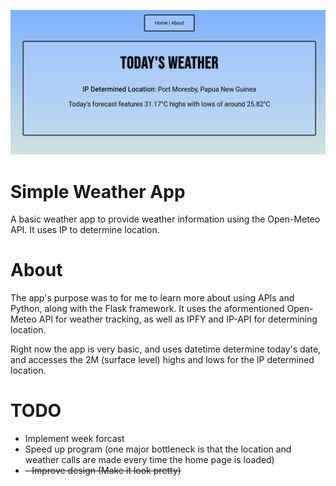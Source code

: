 ![Weather App V3.0](img/v3.0.png)

# Simple Weather App
A basic weather app to provide weather information using the Open-Meteo API. It uses IP to determine location.

# About
The app's purpose was to for me to learn more about using APIs and Python, along with the Flask framework. It uses the aformentioned Open-Meteo API for weather tracking, as well as IPFY and IP-API for determining location. 

Right now the app is very basic, and uses datetime determine today's date, and accesses the 2M (surface level) highs and lows for the IP determined location.

# TODO
- Implement week forcast
- Speed up program (one major bottleneck is that the location and weather calls are made every time the home page is loaded)
- ~~- Improve design (Make it look pretty)~~

